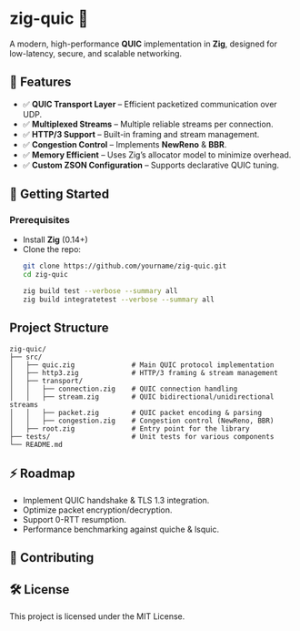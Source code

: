 # zig-quic 🚀  
A modern, high-performance **QUIC** implementation in **Zig**, designed for low-latency, secure, and scalable networking.

## 📌 Features
- ✅ **QUIC Transport Layer** – Efficient packetized communication over UDP.
- ✅ **Multiplexed Streams** – Multiple reliable streams per connection.
- ✅ **HTTP/3 Support** – Built-in framing and stream management.
- ✅ **Congestion Control** – Implements **NewReno** & **BBR**.
- ✅ **Memory Efficient** – Uses Zig’s allocator model to minimize overhead.
- ✅ **Custom ZSON Configuration** – Supports declarative QUIC tuning.

## 🚀 Getting Started
### **Prerequisites**
- Install **Zig** (0.14+)
- Clone the repo:
  ```sh
  git clone https://github.com/yourname/zig-quic.git
  cd zig-quic

  zig build test --verbose --summary all
  zig build integratetest --verbose --summary all
  ```


## Project Structure
 
```
zig-quic/
├── src/
│   ├── quic.zig              # Main QUIC protocol implementation
│   ├── http3.zig             # HTTP/3 framing & stream management
│   ├── transport/
│   │   ├── connection.zig    # QUIC connection handling
│   │   ├── stream.zig        # QUIC bidirectional/unidirectional streams
│   │   ├── packet.zig        # QUIC packet encoding & parsing
│   │   ├── congestion.zig    # Congestion control (NewReno, BBR)
│   ├── root.zig              # Entry point for the library
├── tests/                    # Unit tests for various components
└── README.md

```

## ⚡ Roadmap

- Implement QUIC handshake & TLS 1.3 integration.
- Optimize packet encryption/decryption.
- Support 0-RTT resumption.
- Performance benchmarking against quiche & lsquic.

## 🤝 Contributing

## 🛠 License

This project is licensed under the MIT License.
